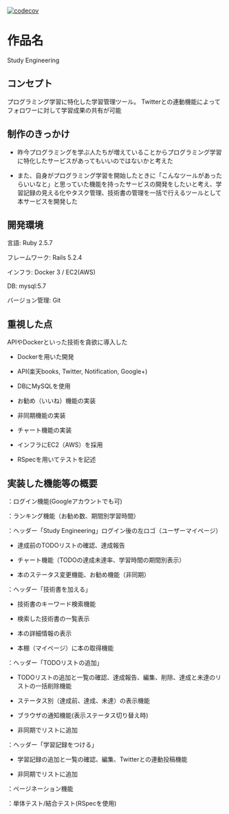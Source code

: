 [![codecov](https://codecov.io/gh/kazuyoshi-tech/studyengineering/branch/master/graph/badge.svg)](https://codecov.io/gh/kazuyoshi-tech/studyengineering)
# **作品名**
Study Engineering

## **コンセプト**
プログラミング学習に特化した学習管理ツール。
Twitterとの連動機能によってフォロワーに対して学習成果の共有が可能

## **制作のきっかけ**
- 昨今プログラミングを学ぶ人たちが増えていることからプログラミング学習に特化したサービスがあってもいいのではないかと考えた

- また、自身がプログラミング学習を開始したときに「こんなツールがあったらいいなと」と思っていた機能を持ったサービスの開発をしたいと考え、学習記録の見える化やタスク管理、技術書の管理を一括で行えるツールとして本サービスを開発した

## **開発環境**
言語: Ruby 2.5.7

フレームワーク: Rails 5.2.4

インフラ: Docker 3 / EC2(AWS)

DB: mysql:5.7

バージョン管理: Git

## **重視した点**
APIやDockerといった技術を貪欲に導入した

- Dockerを用いた開発

- API(楽天books, Twitter, Notification, Google+)

- DBにMySQLを使用

- お勧め（いいね）機能の実装

- 非同期機能の実装

- チャート機能の実装

- インフラにEC2（AWS）を採用

- RSpecを用いてテストを記述

## **実装した機能等の概要**
：ログイン機能(Googleアカウントでも可)

：ランキング機能（お勧め数、期間別学習時間）

：ヘッダー「Study Engineering」ログイン後の左ロゴ（ユーザーマイページ）

   - 達成前のTODOリストの確認、達成報告

   - チャート機能（TODOの達成未達率、学習時間の期間別表示）

   - 本のステータス変更機能、お勧め機能（非同期）


：ヘッダー「技術書を加える」

   - 技術書のキーワード検索機能

   - 検索した技術書の一覧表示

   - 本の詳細情報の表示

   - 本棚（マイページ）に本の取得機能


：ヘッダー「TODOリストの追加」

   - TODOリストの追加と一覧の確認、達成報告、編集、削除、達成と未達のリストの一括削除機能

   - ステータス別（達成前、達成、未達）の表示機能

   - ブラウザの通知機能(表示ステータス切り替え時)

   - 非同期でリストに追加


：ヘッダー「学習記録をつける」

   - 学習記録の追加と一覧の確認、編集、Twitterとの連動投稿機能

   - 非同期でリストに追加


：ページネーション機能

：単体テスト/結合テスト(RSpecを使用)



